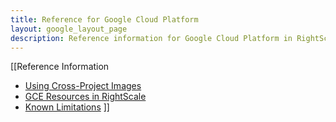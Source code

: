 ```yaml
---
title: Reference for Google Cloud Platform
layout: google_layout_page
description: Reference information for Google Cloud Platform in RightScale
---
```


[[Reference Information
* [Using Cross-Project Images](cross_project_images.html)
* [GCE Resources in RightScale](resources.html)
* [Known Limitations](limitations.html)
]]

